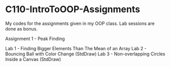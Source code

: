 # C110-IntroToOOP-Assignments
My codes for the assignments given in my OOP class.
Lab sessions are done as bonus.

Assignment 1 - Peak Finding 

Lab 1 - Finding Bigger Elements Than The Mean of an Array
Lab 2 - Bouncing Ball with Color Change (StdDraw)
Lab 3 - Non-overlapping Circles Inside a Canvas (StdDraw)
